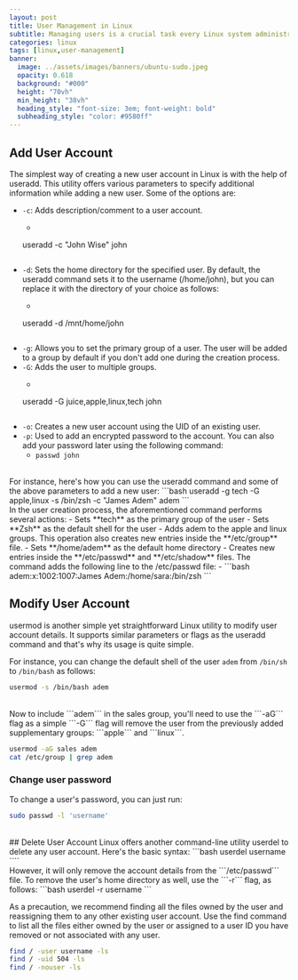 ```yaml
---
layout: post
title: User Management in Linux
subtitle: Managing users is a crucial task every Linux system administrator should be proficient in.
categories: linux
tags: [linux,user-management]
banner:
  image: ../assets/images/banners/ubuntu-sudo.jpeg
  opacity: 0.618
  background: "#000"
  height: "70vh"
  min_height: "38vh"
  heading_style: "font-size: 3em; font-weight: bold"
  subheading_style: "color: #9580ff"
---
```

## Add User Account
The simplest way of creating a new user account in Linux is with the help of useradd. This utility offers various parameters to specify additional information while adding a new user. Some of the options are:

- ```-c```: Adds description/comment to a user account.
	- ```bash
	useradd -c "John Wise" john
	```
- ```-d```: Sets the home directory for the specified user. By default, the useradd command sets it to the username (/home/john), but you can replace it with the directory of your choice as follows:
	- ```bash
	useradd -d /mnt/home/john
	```
- ```-g```: Allows you to set the primary group of a user. The user will be added to a group by default if you don't add one during the creation process.
- ```-G```: Adds the user to multiple groups.
	- ```bash
	useradd -G juice,apple,linux,tech john
	```
- ```-o```: Creates a new user account using the UID of an existing user.
- ```-p```: Used to add an encrypted password to the account. You can also add your password later using the following command:
	- ```passwd john```

<br />
For instance, here's how you can use the useradd command and some of the above parameters to add a new user:
```bash
useradd -g tech -G apple,linux -s /bin/zsh -c "James Adem" adem
```
<br />
In the user creation process, the aforementioned command performs several actions:
- Sets **tech** as the primary group of the user
- Sets **Zsh** as the default shell for the user
- Adds adem to the apple and linux groups. This operation also creates new entries inside the **/etc/group** file.
- Sets **/home/adem** as the default home directory
- Creates new entries inside the **/etc/passwd** and **/etc/shadow** files. The command adds the following line to the /etc/passwd file:
	- ```bash
adem:x:1002:1007:James Adem:/home/sara:/bin/zsh
```


## Modify User Account
usermod is another simple yet straightforward Linux utility to modify user account details. It supports similar parameters or flags as the useradd command and that's why its usage is quite simple.

For instance, you can change the default shell of the user ```adem``` from ```/bin/sh``` to ```/bin/bash``` as follows:
```bash
usermod -s /bin/bash adem
```
<br />
Now to include ```adem``` in the sales group, you'll need to use the ```-aG``` flag as a simple ```-G``` flag will remove the user from the previously added supplementary groups: ```apple``` and ```linux```.

```bash
usermod -aG sales adem
cat /etc/group | grep adem
```

### Change user password
To change a user's password, you can just run:
```bash
sudo passwd -l 'username'
```
<br />
## Delete User Account
Linux offers another command-line utility userdel to delete any user account. Here's the basic syntax:
```bash
userdel username
````
<br />
However, it will only remove the account details from the ```/etc/passwd``` file. To remove the user's home directory as well, use the ```-r``` flag, as follows:
```bash
userdel -r username
```

As a precaution, we recommend finding all the files owned by the user and reassigning them to any other existing user account. Use the find command to list all the files either owned by the user or assigned to a user ID you have removed or not associated with any user.
```bash
find / -user username -ls
find / -uid 504 -ls
find / -nouser -ls 
```

